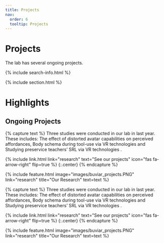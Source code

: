 ```yaml
---
title: Projects
nav:
  order: 6
  tooltip: Projects
---
```


# <i class="fas fa-microscope"></i>Projects
The lab has several ongoing projects.

{% include search-info.html %}

{% include section.html %}


# Highlights
## Ongoing Projects

{% capture text %}
Three studies were conducted in our lab in last year. These includes: The effect of distorted avatar capabilities on perceived affordances, Body schema during tool-use via VR technologies and Studying preservice teachers’ SRL via VR technologies .

{%
  include link.html
  link="research"
  text="See our projects"
  icon="fas fa-arrow-right"
  flip=true
%}
{:.center}
{% endcapture %}

{%
  include feature.html
  image="images/buviar_projects.PNG"
  link="research"
  title="Our Research"
  text=text
%}


{% capture text %}
Three studies were conducted in our lab in last year. These includes: The effect of distorted avatar capabilities on perceived affordances, Body schema during tool-use via VR technologies and Studying preservice teachers’ SRL via VR technologies .

{%
  include link.html
  link="research"
  text="See our projects"
  icon="fas fa-arrow-right"
  flip=true
%}
{:.center}
{% endcapture %}

{%
  include feature.html
  image="images/buviar_projects.PNG"
  link="research"
  title="Our Research"
  text=text
%}

